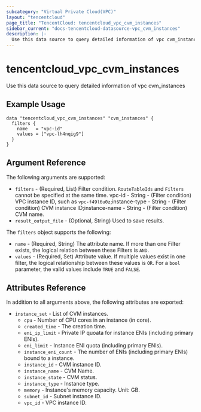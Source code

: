 ```yaml
---
subcategory: "Virtual Private Cloud(VPC)"
layout: "tencentcloud"
page_title: "TencentCloud: tencentcloud_vpc_cvm_instances"
sidebar_current: "docs-tencentcloud-datasource-vpc_cvm_instances"
description: |-
  Use this data source to query detailed information of vpc cvm_instances
---
```


# tencentcloud_vpc_cvm_instances

Use this data source to query detailed information of vpc cvm_instances

## Example Usage

```hcl
data "tencentcloud_vpc_cvm_instances" "cvm_instances" {
  filters {
    name   = "vpc-id"
    values = ["vpc-lh4nqig9"]
  }
}
```

## Argument Reference

The following arguments are supported:

* `filters` - (Required, List) Filter condition. `RouteTableIds` and `Filters` cannot be specified at the same time. vpc-id - String - (Filter condition) VPC instance ID, such as `vpc-f49l6u0z`;instance-type - String - (Filter condition) CVM instance ID;instance-name - String - (Filter condition) CVM name.
* `result_output_file` - (Optional, String) Used to save results.

The `filters` object supports the following:

* `name` - (Required, String) The attribute name. If more than one Filter exists, the logical relation between these Filters is `AND`.
* `values` - (Required, Set) Attribute value. If multiple values exist in one filter, the logical relationship between these values is `OR`. For a `bool` parameter, the valid values include `TRUE` and `FALSE`.

## Attributes Reference

In addition to all arguments above, the following attributes are exported:

* `instance_set` - List of CVM instances.
  * `cpu` - Number of CPU cores in an instance (in core).
  * `created_time` - The creation time.
  * `eni_ip_limit` - Private IP quoata for instance ENIs (including primary ENIs).
  * `eni_limit` - Instance ENI quota (including primary ENIs).
  * `instance_eni_count` - The number of ENIs (including primary ENIs) bound to a instance.
  * `instance_id` - CVM instance ID.
  * `instance_name` - CVM Name.
  * `instance_state` - CVM status.
  * `instance_type` - Instance type.
  * `memory` - Instance's memory capacity. Unit: GB.
  * `subnet_id` - Subnet instance ID.
  * `vpc_id` - VPC instance ID.



